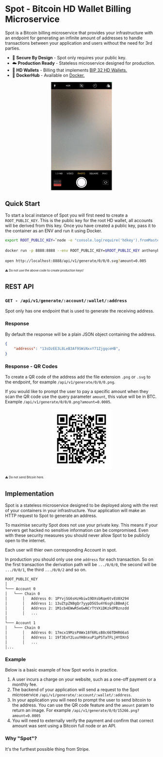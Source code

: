# Spot - Bitcoin HD Wallet Billing Microservice

Spot is a Bitcoin billing microservice that provides your infrastructure with an endpoint for generating an infinite amount of addresses to handle transactions between your application and users without the need for 3rd parties.

- 🔑 **Secure By Design** - Spot only requires your public key.
- ☁️ **Production Ready** - Stateless microservice designed for production.
- 🌳 **HD Wallets** - Billing that implements [BIP 32 HD Wallets.](https://github.com/bitcoin/bips/blob/master/bip-0032.mediawiki)
- 🐳 **DockerHub** - Available on [Docker.](https://hub.docker.com/r/anthonybudd/spot)

<p align="center">
<img width="200" src="https://raw.githubusercontent.com/anthonybudd/spot/master/docs/img/qr-scan.gif"  alt="Scanning GIF">
</p>

## Quick Start
To start a local instance of Spot you will first need to create a `ROOT_PUBLIC_KEY`. This is the public key for the root HD wallet, all accounts will be derived from this key. Once you have created a public key, pass it to the container as an ENV and run it using Docker.

```sh
export ROOT_PUBLIC_KEY=`node -e "console.log(require('hdkey').fromMasterSeed(Buffer.from(require('bip39').mnemonicToSeedSync(require('bip39').generateMnemonic()).toString('hex'), 'hex')).publicExtendedKey);"`

docker run -p 8888:8888 --env ROOT_PUBLIC_KEY=$ROOT_PUBLIC_KEY anthonybudd/spot

open http://localhost:8888/api/v1/generate/0/0/0.svg?amount=0.005
```
<sub><sup>⚠️ Do not use the above code to create production keys!</sub></sup>



## REST API

### `GET - /api/v1/generate/:account/:wallet/:address`

Spot only has one endpoint that is used to generate the receiving address. 

### Response
By default the response will be a plain JSON object containing the address.

```json
{
	"addresss": "13sDzEE3L8LeB3Af9SWiNxxY71ZjgqceHB",
}
```

### Response - QR Codes
To create a QR code of the address add the file extension `.png` or `.svg` to the endpoint, for example `/api/v1/generate/0/0/0.png`.

If you would like to prompt the user to pay a specific amount when they scan the QR code use the query parameter `amount`, this value will be in BTC.  Example `/api/v1/generate/0/0/0.png?amount=0.0005`.


<p align="center">
<img width="200" src="https://raw.githubusercontent.com/anthonybudd/spot/master/docs/img/qr.png"  alt="QR Code Example">
</p>
<sub><sup>⚠️ Do not send Bitcoin here.</sub></sup>

## Implementation
Spot is a stateless microservice designed to be deployed along with the rest of your containers in your infrastructure. Your application will make an HTTP request to Spot to generate an address.

To maximise security Spot does not use your private key. This means if your servers get hacked no sensitive information can be compromised. Even with these security measures you should never allow Spot to be publicly open to the internet.

Each user will thier own corresponding Account in spot.

In production you should only use one `address` for each transaction. So on the first transaction the derivation path will be `.../0/0/0`, the second will be  `.../0/0/1`, the third `.../0/0/2` and so on. 


```
ROOT_PUBLIC_KEY
│  
└─── Account 0
│   └─── Chain 0
│       │   Address 0: 1PYvjSG6sHzHbiw19DXsbRqe6tvEU8X294
│       │   Address 1: 13uZtpZN8gQr7yypD5G5u4Y6sghiBBmAjC
│       │   Address 2: 1M1cb4EWwRSeGwNCrTtVXiDKzkdPBznzdd
│       │   ...
│   
└─── Account 1
│   └─── Chain 0
│       │   Address 0: 17mcx19MzsPAWx18f6RLsB8c66TDHR66aS
│       │   Address 1: 19f3ExY2LuuYH8nxuP1pPSTaTFLjHYDXn5
│       │   ...
│...   
```


###  Example
Below is a basic example of how Spot works in practice.
1. A user incurs a charge on your website, such as a one-off payment or a monthly fee.
2. The backend of your application will send a request to the Spot microservice `/api/v1/generate/:account/:wallet/:address`. 
3. In your application you will need to prompt the user to send bitcoin to the address. You can use the QR code feature and the  `amount` param to return an image. For example `/api/v1/generate/0/0/15266.png?amount=0.0005`
4. You will need to externally verify the payment and confirm that correct amount was sent using a Bitcoin full node or an API.

### Why "Spot"?
It's the furthest possible thing from Stripe.
